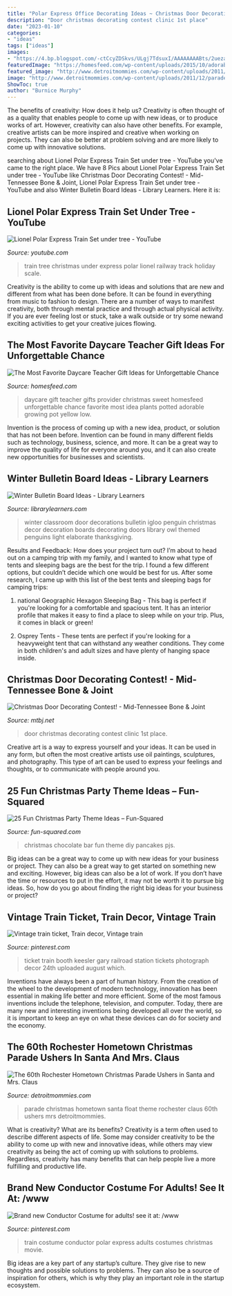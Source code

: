 ```yaml
---
title: "Polar Express Office Decorating Ideas ~ Christmas Door Decorating Contest!"
description: "Door christmas decorating contest clinic 1st place"
date: "2023-01-10"
categories:
- "ideas"
tags: ["ideas"]
images:
- "https://4.bp.blogspot.com/-ctCcyZDSkvs/ULgj7TdsuxI/AAAAAAAABts/2uezayhfSTg/s1600/penguindoor.jpg"
featuredImage: "https://homesfeed.com/wp-content/uploads/2015/10/adorable-sweet-potted-plants-daycare-teacher-gift-design-on-yellow-pot-with-low-growing-flower-on-wooden-deck.jpg"
featured_image: "http://www.detroitmommies.com/wp-content/uploads/2011/12/parade-1.jpg"
image: "http://www.detroitmommies.com/wp-content/uploads/2011/12/parade-1.jpg"
ShowToc: true
author: "Burnice Murphy"
---
```



The benefits of creativity: How does it help us?
Creativity is often thought of as a quality that enables people to come up with new ideas, or to produce works of art. However, creativity can also have other benefits. For example, creative artists can be more inspired and creative when working on projects. They can also be better at problem solving and are more likely to come up with innovative solutions.

	

		
searching about Lionel Polar Express Train Set under tree - YouTube you've came to the right place. We have 8 Pics about Lionel Polar Express Train Set under tree - YouTube like Christmas Door Decorating Contest! - Mid-Tennessee Bone &amp; Joint, Lionel Polar Express Train Set under tree - YouTube and also Winter Bulletin Board Ideas - Library Learners. Here it is:
		
    
## Lionel Polar Express Train Set Under Tree - YouTube

<img loading=lazy src="https://i.ytimg.com/vi/LHhs6YAz49A/maxresdefault.jpg" onerror="this.onerror=null;this.src='https://tse1.mm.bing.net/th?id=OIP.gWKeUoPB_Nq4I-kpYyJKBAHaEK&amp;pid=15.1';" alt="Lionel Polar Express Train Set under tree - YouTube">

_Source: youtube.com_

>train tree christmas under express polar lionel railway track holiday scale. 

	

Creativity is the ability to come up with ideas and solutions that are new and different from what has been done before. It can be found in everything from music to fashion to design. There are a number of ways to manifest creativity, both through mental practice and through actual physical activity. If you are ever feeling lost or stuck, take a walk outside or try some newand exciting activities to get your creative juices flowing.

    
## The Most Favorite Daycare Teacher Gift Ideas For Unforgettable Chance

<img loading=lazy src="https://homesfeed.com/wp-content/uploads/2015/10/adorable-sweet-potted-plants-daycare-teacher-gift-design-on-yellow-pot-with-low-growing-flower-on-wooden-deck.jpg" onerror="this.onerror=null;this.src='https://tse3.mm.bing.net/th?id=OIP.VW7OWR2H2wcfAlJtappJZAHaJ3&amp;pid=15.1';" alt="The Most Favorite Daycare Teacher Gift Ideas for Unforgettable Chance">

_Source: homesfeed.com_

>daycare gift teacher gifts provider christmas sweet homesfeed unforgettable chance favorite most idea plants potted adorable growing pot yellow low. 

	

Invention is the process of coming up with a new idea, product, or solution that has not been before. Invention can be found in many different fields such as technology, business, science, and more. It can be a great way to improve the quality of life for everyone around you, and it can also create new opportunities for businesses and scientists.

    
## Winter Bulletin Board Ideas - Library Learners

<img loading=lazy src="https://4.bp.blogspot.com/-ctCcyZDSkvs/ULgj7TdsuxI/AAAAAAAABts/2uezayhfSTg/s1600/penguindoor.jpg" onerror="this.onerror=null;this.src='https://tse4.mm.bing.net/th?id=OIP.Ue1qv_PVyFRxoo70WOngkgAAAA&amp;pid=15.1';" alt="Winter Bulletin Board Ideas - Library Learners">

_Source: librarylearners.com_

>winter classroom door decorations bulletin igloo penguin christmas decor decoration boards decorating doors library owl themed penguins light elaborate thanksgiving. 

	

Results and Feedback: How does your project turn out?
I’m about to head out on a camping trip with my family, and I wanted to know what type of tents and sleeping bags are the best for the trip. I found a few different options, but couldn’t decide which one would be best for us. After some research, I came up with this list of the best tents and sleeping bags for camping trips:
1) national Geographic Hexagon Sleeping Bag - This bag is perfect if you're looking for a comfortable and spacious tent. It has an interior profile that makes it easy to find a place to sleep while on your trip. Plus, it comes in black or green!

2) Osprey Tents - These tents are perfect if you're looking for a heavyweight tent that can withstand any weather conditions. They come in both children's and adult sizes and have plenty of hanging space inside.

    
## Christmas Door Decorating Contest! - Mid-Tennessee Bone &amp; Joint

<img loading=lazy src="https://mtbj.net/wp-content/uploads/2017/12/IMG_2163-527x1024.jpg" onerror="this.onerror=null;this.src='https://tse3.mm.bing.net/th?id=OIP.kTVsZUtR0pTkKYangHSfugHaOZ&amp;pid=15.1';" alt="Christmas Door Decorating Contest! - Mid-Tennessee Bone &amp; Joint">

_Source: mtbj.net_

>door christmas decorating contest clinic 1st place. 

	

Creative art is a way to express yourself and your ideas. It can be used in any form, but often the most creative artists use oil paintings, sculptures, and photography. This type of art can be used to express your feelings and thoughts, or to communicate with people around you.

    
## 25 Fun Christmas Party Theme Ideas – Fun-Squared

<img loading=lazy src="https://fun-squared.com/wp-content/uploads/2017/12/DIY-Hot-Chocolate-Bar-The-Best-Hot-Chocolate-7-683x1024.jpg" onerror="this.onerror=null;this.src='https://tse1.mm.bing.net/th?id=OIP.h6o_sDotHWUlZ0QWkfaKIgHaLG&amp;pid=15.1';" alt="25 Fun Christmas Party Theme Ideas – Fun-Squared">

_Source: fun-squared.com_

>christmas chocolate bar fun theme diy pancakes pjs. 

	

Big ideas can be a great way to come up with new ideas for your business or project. They can also be a great way to get started on something new and exciting. However, big ideas can also be a lot of work. If you don’t have the time or resources to put in the effort, it may not be worth it to pursue big ideas. So, how do you go about finding the right big ideas for your business or project?

    
## Vintage Train Ticket, Train Decor, Vintage Train

<img loading=lazy src="https://i.pinimg.com/736x/22/69/c5/2269c50da81a337e3ad449d35f0a5e51--train-bedroom-train-tickets.jpg" onerror="this.onerror=null;this.src='https://tse2.mm.bing.net/th?id=OIP.a2PhoN0-hTCbVXXPD7bNfQHaFL&amp;pid=15.1';" alt="Vintage train ticket, Train decor, Vintage train">

_Source: pinterest.com_

>ticket train booth keesler gary railroad station tickets photograph decor 24th uploaded august which. 

	

Inventions have always been a part of human history. From the creation of the wheel to the development of modern technology, innovation has been essential in making life better and more efficient. Some of the most famous inventions include the telephone, television, and computer. Today, there are many new and interesting inventions being developed all over the world, so it is important to keep an eye on what these devices can do for society and the economy.

    
## The 60th Rochester Hometown Christmas Parade Ushers In Santa And Mrs. Claus

<img loading=lazy src="http://www.detroitmommies.com/wp-content/uploads/2011/12/parade-1.jpg" onerror="this.onerror=null;this.src='https://tse4.mm.bing.net/th?id=OIP.1a8BCzKb7IrsQCwxKlwiYwHaEW&amp;pid=15.1';" alt="The 60th Rochester Hometown Christmas Parade Ushers in Santa and Mrs. Claus">

_Source: detroitmommies.com_

>parade christmas hometown santa float theme rochester claus 60th ushers mrs detroitmommies. 

	

What is creativity? What are its benefits?
Creativity is a term often used to describe different aspects of life. Some may consider creativity to be the ability to come up with new and innovative ideas, while others may view creativity as being the act of coming up with solutions to problems. Regardless, creativity has many benefits that can help people live a more fulfilling and productive life.

    
## Brand New Conductor Costume For Adults! See It At: /www

<img loading=lazy src="https://i.pinimg.com/736x/56/42/95/56429501c8524c6a089bdb7950c47333--train-costume-costumes-for-adults.jpg" onerror="this.onerror=null;this.src='https://tse3.mm.bing.net/th?id=OIP.dtGNzyTdGD3BVq3dORrFUgHaNK&amp;pid=15.1';" alt="Brand new Conductor Costume for adults! see it at: /www">

_Source: pinterest.com_

>train costume conductor polar express adults costumes christmas movie. 

	

Big ideas are a key part of any startup’s culture. They give rise to new thoughts and possible solutions to problems. They can also be a source of inspiration for others, which is why they play an important role in the startup ecosystem.

